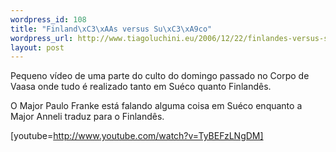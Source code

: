 ```yaml
--- 
wordpress_id: 108
title: "Finland\xC3\xAAs versus Su\xC3\xA9co"
wordpress_url: http://www.tiagoluchini.eu/2006/12/22/finlandes-versus-sueco/
layout: post
---
```

Pequeno vídeo de uma parte do culto do domingo passado no Corpo de Vaasa onde tudo é realizado tanto em Suéco quanto Finlandês.

O Major Paulo Franke está falando alguma coisa em Suéco enquanto a Major Anneli traduz para o Finlandês.

[youtube=http://www.youtube.com/watch?v=TyBEFzLNgDM]
